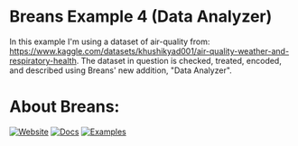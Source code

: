 # Breans Example 4 (Data Analyzer)
In this example I'm using a dataset of air-quality from: https://www.kaggle.com/datasets/khushikyad001/air-quality-weather-and-respiratory-health.
The dataset in question is checked, treated, encoded, and described using Breans' new addition, "Data Analyzer".

# About Breans:
[![Website](https://img.shields.io/badge/Website-breans--ml.com-blue?style=for-the-badge)](https://breans-ml.com/) [![Docs](https://img.shields.io/badge/Docs-Documentation-blueviolet?style=for-the-badge)](https://breans-ml.com/#/docs) [![Examples](https://img.shields.io/badge/Examples-Showcase-success?style=for-the-badge)](https://breans-ml.com/#/examples)
